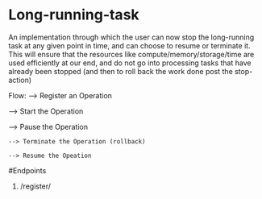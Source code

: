 # Long-running-task

An implementation through which the user can now stop the long-running task at any given point in time, and can choose to resume or terminate it. This will ensure that the resources like compute/memory/storage/time are used efficiently at our end, and do not go into processing tasks that have already been stopped (and then to roll back the work done post the stop-action)

Flow:
--> Register an Operation


--> Start the Operation

--> Pause the Operation

    --> Terminate the Operation (rollback) 

    --> Resume the Opeation
    
    
#Endpoints
1. /register/ 
